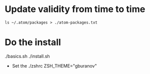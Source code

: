 # Update validity from time to time
```
ls ~/.atom/packages > ./atom-packages.txt
```

# Do the install

./basics.sh
./install.sh

* Set the ./zshrc ZSH_THEME="gburanov"
